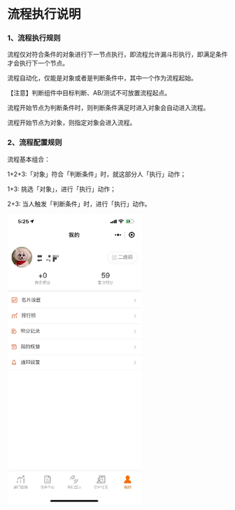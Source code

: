 # 流程执行说明

### 1、流程执行规则

流程仅对符合条件的对象进行下一节点执行，即流程允许漏斗形执行，即满足条件才会执行下一个节点。

流程自动化，仅能是对象或者是判断条件中，其中一个作为流程起始。

【注意】判断组件中目标判断、AB/测试不可放置流程起点。

流程开始节点为判断条件时，则判断条件满足时进入对象会自动进入流程。

流程开始节点为对象，则指定对象会进入流程。

### 2、流程配置规则

流程基本组合：

1+2+3:「对象」符合「判断条件」时，就这部分人「执行」动作；

1+3: 挑选「对象」，进行「执行」动作；

2+3: 当人触发「判断条件」时，进行「执行」动作。

![](../.gitbook/assets/image%20%28183%29.png)

